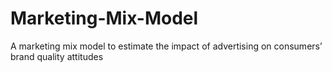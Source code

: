 # Marketing-Mix-Model
A marketing mix model to estimate the impact of advertising on consumers’ brand quality attitudes
